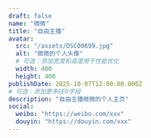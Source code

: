 ```yaml
---
draft: false
name: "微微"
title: "自由主播"
avatar:
  src: "/assets/DSC00699.jpg"
  alt: "微微的个人头像"
  # 可选：添加宽度和高度用于性能优化
  width: 400
  height: 400
publishDate: 2025-10-07T12:00:00.000Z
# 可选：添加更多SEO字段
description: "自由主播微微的个人主页"
social:
  weibo: "https://weibo.com/xxx"
  douyin: "https://douyin.com/xxx"
---
```

